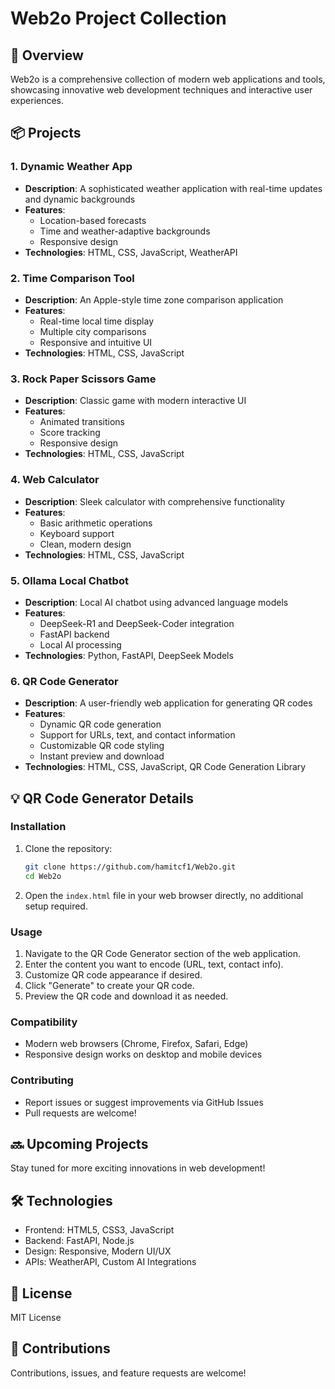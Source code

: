 # Web2o Project Collection

## 🚀 Overview
Web2o is a comprehensive collection of modern web applications and tools, showcasing innovative web development techniques and interactive user experiences.

## 📦 Projects

### 1. Dynamic Weather App
- **Description**: A sophisticated weather application with real-time updates and dynamic backgrounds
- **Features**:
  - Location-based forecasts
  - Time and weather-adaptive backgrounds
  - Responsive design
- **Technologies**: HTML, CSS, JavaScript, WeatherAPI

### 2. Time Comparison Tool
- **Description**: An Apple-style time zone comparison application
- **Features**:
  - Real-time local time display
  - Multiple city comparisons
  - Responsive and intuitive UI
- **Technologies**: HTML, CSS, JavaScript

### 3. Rock Paper Scissors Game
- **Description**: Classic game with modern interactive UI
- **Features**:
  - Animated transitions
  - Score tracking
  - Responsive design
- **Technologies**: HTML, CSS, JavaScript

### 4. Web Calculator
- **Description**: Sleek calculator with comprehensive functionality
- **Features**:
  - Basic arithmetic operations
  - Keyboard support
  - Clean, modern design
- **Technologies**: HTML, CSS, JavaScript

### 5. Ollama Local Chatbot
- **Description**: Local AI chatbot using advanced language models
- **Features**:
  - DeepSeek-R1 and DeepSeek-Coder integration
  - FastAPI backend
  - Local AI processing
- **Technologies**: Python, FastAPI, DeepSeek Models

### 6. QR Code Generator
- **Description**: A user-friendly web application for generating QR codes
- **Features**:
  - Dynamic QR code generation
  - Support for URLs, text, and contact information
  - Customizable QR code styling
  - Instant preview and download
- **Technologies**: HTML, CSS, JavaScript, QR Code Generation Library

## 💡 QR Code Generator Details

### Installation
1. Clone the repository:
   ```bash
   git clone https://github.com/hamitcf1/Web2o.git
   cd Web2o
   ```

2. Open the `index.html` file in your web browser directly, no additional setup required.

### Usage
1. Navigate to the QR Code Generator section of the web application.
2. Enter the content you want to encode (URL, text, contact info).
3. Customize QR code appearance if desired.
4. Click "Generate" to create your QR code.
5. Preview the QR code and download it as needed.

### Compatibility
- Modern web browsers (Chrome, Firefox, Safari, Edge)
- Responsive design works on desktop and mobile devices

### Contributing
- Report issues or suggest improvements via GitHub Issues
- Pull requests are welcome!

## 🔜 Upcoming Projects
Stay tuned for more exciting innovations in web development!

## 🛠 Technologies
- Frontend: HTML5, CSS3, JavaScript
- Backend: FastAPI, Node.js
- Design: Responsive, Modern UI/UX
- APIs: WeatherAPI, Custom AI Integrations

## 📝 License
MIT License

## 🤝 Contributions
Contributions, issues, and feature requests are welcome!

